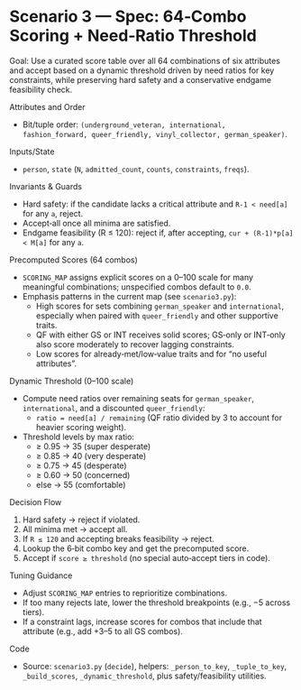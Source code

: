 # Scenario 3 — Spec: 64‑Combo Scoring + Need‑Ratio Threshold

Goal: Use a curated score table over all 64 combinations of six attributes and accept based on a dynamic threshold driven by need ratios for key constraints, while preserving hard safety and a conservative endgame feasibility check.

Attributes and Order
- Bit/tuple order: `(underground_veteran, international, fashion_forward, queer_friendly, vinyl_collector, german_speaker)`.

Inputs/State
- `person`, `state` (`N`, `admitted_count`, `counts`, `constraints`, `freqs`).

Invariants & Guards
- Hard safety: if the candidate lacks a critical attribute and `R-1 < need[a]` for any `a`, reject.
- Accept‑all once all minima are satisfied.
- Endgame feasibility (R ≤ 120): reject if, after accepting, `cur + (R-1)*p[a] < M[a]` for any `a`.

Precomputed Scores (64 combos)
- `SCORING_MAP` assigns explicit scores on a 0–100 scale for many meaningful combinations; unspecified combos default to `0.0`.
- Emphasis patterns in the current map (see `scenario3.py`):
  - High scores for sets combining `german_speaker` and `international`, especially when paired with `queer_friendly` and other supportive traits.
  - QF with either GS or INT receives solid scores; GS‑only or INT‑only also score moderately to recover lagging constraints.
  - Low scores for already‑met/low‑value traits and for “no useful attributes”.

Dynamic Threshold (0–100 scale)
- Compute need ratios over remaining seats for `german_speaker`, `international`, and a discounted `queer_friendly`:
  - `ratio = need[a] / remaining` (QF ratio divided by 3 to account for heavier scoring weight).
- Threshold levels by max ratio:
  - ≥ 0.95 → 35 (super desperate)
  - ≥ 0.85 → 40 (very desperate)
  - ≥ 0.75 → 45 (desperate)
  - ≥ 0.60 → 50 (concerned)
  - else → 55 (comfortable)

Decision Flow
1. Hard safety → reject if violated.
2. All minima met → accept all.
3. If `R ≤ 120` and accepting breaks feasibility → reject.
4. Lookup the 6‑bit combo key and get the precomputed score.
5. Accept if `score ≥ threshold` (no special auto‑accept tiers in code).

Tuning Guidance
- Adjust `SCORING_MAP` entries to reprioritize combinations.
- If too many rejects late, lower the threshold breakpoints (e.g., −5 across tiers).
- If a constraint lags, increase scores for combos that include that attribute (e.g., add +3–5 to all GS combos).

Code
- Source: `scenario3.py` (`decide`), helpers: `_person_to_key`, `_tuple_to_key`, `_build_scores`, `_dynamic_threshold`, plus safety/feasibility utilities.
